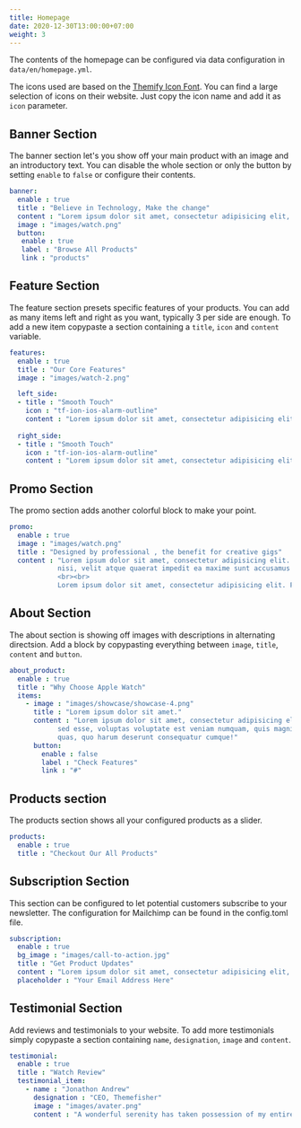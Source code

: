 ```yaml
---
title: Homepage
date: 2020-12-30T13:00:00+07:00
weight: 3
---
```


The contents of the homepage can be configured via data configuration in `data/en/homepage.yml`. 

The icons used are based on the [Themify Icon Font](https://themify.me/themify-icons). You can find a large selection of icons on their website. Just copy the icon name and add it as `icon` parameter.

## Banner Section

The banner section let's you show off your main product with an image and an introductory text. You can disable the whole section or only the button by setting `enable` to `false` or configure their contents. 

```yaml
banner:
  enable : true
  title : "Believe in Technology, Make the change"
  content : "Lorem ipsum dolor sit amet, consectetur adipisicing elit, sed do eiusmod tempor incididunt ut labore et dolore magna. Lorem ipsum dolor sit amet, consectetur adipisicing elit. Voluptas, modi fugit in veritatis labore perferendis. Minima hic at, nostrum nihil!"
  image : "images/watch.png"
  button:
   enable : true
   label : "Browse All Products"
   link : "products"
```

## Feature Section

The feature section presets specific features of your products. You can add as many items left and right as you want, typically 3 per side are enough. To add a new item copypaste a section containing a `title`, `icon` and `content` variable.

```yaml
features:
  enable : true
  title : "Our Core Features"
  image : "images/watch-2.png"

  left_side:
  - title : "Smooth Touch"
    icon : "tf-ion-ios-alarm-outline"
    content : "Lorem ipsum dolor sit amet, consectetur adipisicing elit. Voluptatem, inventore?"
    
  right_side:
  - title : "Smooth Touch"
    icon : "tf-ion-ios-alarm-outline"
    content : "Lorem ipsum dolor sit amet, consectetur adipisicing elit. Voluptatem, inventore?"
```

## Promo Section

The promo section adds another colorful block to make your point.

```yaml
promo:
  enable : true
  image : "images/watch.png"
  title : "Designed by professional , the benefit for creative gigs"
  content : "Lorem ipsum dolor sit amet, consectetur adipisicing elit. Quia vel labore, deleniti minima
            nisi, velit atque quaerat impedit ea maxime sunt accusamus at obcaecati dolor iure iusto omnis quis eum.
            <br><br>
            Lorem ipsum dolor sit amet, consectetur adipisicing elit. Facilis commodi odit, illo, qui aliquam dol"
```

## About Section

The about section is showing off images with descriptions in alternating directsion. Add a block by copypasting everything between `image`, `title`, `content` and `button`.

```yaml
about_product:
  enable : true
  title : "Why Choose Apple Watch"
  items:
    - image : "images/showcase/showcase-4.png"
      title : "Lorem ipsum dolor sit amet."
      content : "Lorem ipsum dolor sit amet, consectetur adipisicing elit. Voluptate, sed, assumenda. Tenetur
            sed esse, voluptas voluptate est veniam numquam, quis magni. Architecto minus suscipit
            quas, quo harum deserunt consequatur cumque!"
      button:
        enable : false
        label : "Check Features"
        link : "#"
```

## Products section

The products section shows all your configured products as a slider. 

```yaml
products:
  enable : true
  title : "Checkout Our All Products"
```

## Subscription Section

This section can be configured to let potential customers subscribe to your newsletter. The configuration for Mailchimp can be found in the config.toml file.

```yaml
subscription:
  enable : true
  bg_image : "images/call-to-action.jpg"
  title : "Get Product Updates"
  content : "Lorem ipsum dolor sit amet, consectetur adipisicing elit, sed do eiusmod"
  placeholder : "Your Email Address Here"
```

## Testimonial Section

Add reviews and testimonials to your website. To add more testimonials simply copypaste a section containing `name`, `designation`, `image` and `content`. 

```yaml
testimonial:
  enable : true
  title : "Watch Review"
  testimonial_item:
    - name : "Jonathon Andrew"
      designation : "CEO, Themefisher"
      image : "images/avater.png"
      content : "A wonderful serenity has taken possession of my entire soul, like these sweet mornings of spring which I enjoy with my whole heart. I am alone, and feel the charm of existence in this spot, which was created for the bliss of souls like mine. I am so happy, my dear friend, so absorbed in the exquisite sense of mere tranquil existence, that I neglect my talents."
```
